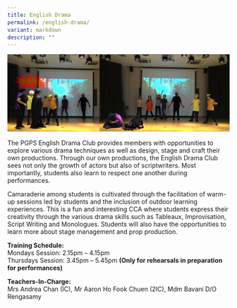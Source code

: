 ```yaml
---
title: English Drama
permalink: /english-drama/
variant: markdown
description: ""
---
```

![](/images/English_Drama_Club.jpg)

The PGPS English Drama Club provides members with opportunities to explore various drama techniques as well as design, stage and craft their own productions. Through our own productions, the English Drama Club sees not only the growth of actors but also of scriptwriters. Most importantly, students also learn to respect one another during performances. 

Camaraderie among students is cultivated through the facilitation of warm-up sessions led by students and the inclusion of outdoor learning experiences. This is a fun and interesting CCA where students express their creativity through the various drama skills such as Tableaux, Improvisation, Script Writing and Monologues. Students will also have the opportunities to learn more about stage management and prop production. 

<b>Training Schedule:</b> <br>
Mondays Session: 		2.15pm – 4.15pm <br>
Thursdays Session: 	3.45pm – 5.45pm <b>(Only for rehearsals in preparation for performances)</b>

<b>Teachers-In-Charge: </b> <br>
Mrs Andrea Chan (IC), Mr Aaron Ho Fook Chuen (2IC), Mdm Bavani D/O Rengasamy